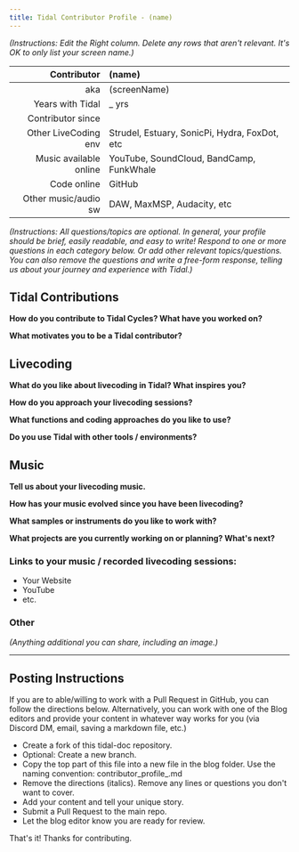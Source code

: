 ```yaml
---
title: Tidal Contributor Profile - (name)
---
```


*(Instructions: Edit the Right column. Delete any rows that aren't relevant. It's OK to only list your screen name.)*

| Contributor  | (name)    |
| --------:    | :---------- |
| aka    | (screenName) |
| Years with Tidal | _  yrs |
| Contributor since |      |
| Other LiveCoding env | Strudel, Estuary, SonicPi, Hydra, FoxDot, etc |
| Music available online | YouTube, SoundCloud, BandCamp, FunkWhale |
| Code online | GitHub |
| Other music/audio sw | DAW, MaxMSP, Audacity, etc |

*(Instructions: All questions/topics are optional. In general, your profile should be brief, easily readable, and easy to write! Respond to one or more questions in each category below. Or add other relevant topics/questions. You can also remove the questions and write a free-form response, telling us about your journey and experience with Tidal.)*

## Tidal Contributions  

**How do you contribute to Tidal Cycles? What have you worked on?**  

**What motivates you to be a Tidal contributor?**   


## Livecoding  

**What do you like about livecoding in Tidal? What inspires you?**   

**How do you approach your livecoding sessions?**  

**What functions and coding approaches do you like to use?**  

**Do you use Tidal with other tools / environments?**  

## Music  

**Tell us about your livecoding music.**  

**How has your music evolved since you have been livecoding?**  

**What samples or instruments do you like to work with?**  

**What projects are you currently working on or planning? What's next?**  


### Links to your music / recorded livecoding sessions:
- Your Website
- YouTube
- etc.

### Other  
*(Anything additional you can share, including an image.)*

---
## Posting Instructions
If you are to able/willing to work with a Pull Request in GitHub, you can follow the directions below. Alternatively, you can work with one of the Blog editors and provide your content in whatever way works for you (via Discord DM, email, saving a markdown file, etc.)

- Create a fork of this tidal-doc repository.
- Optional: Create a new branch.
- Copy the top part of this file into a new file in the blog folder. Use the naming convention: contributor_profile_<yourName>.md
- Remove the directions (italics). Remove any lines or questions you don't want to cover.
- Add your content and tell your unique story. 
- Submit a Pull Request to the main repo.
- Let the blog editor know you are ready for review. 
    
    
That's it! Thanks for contributing. 
